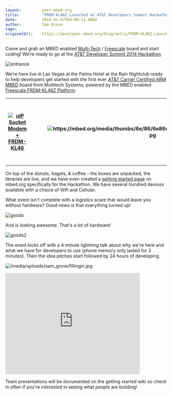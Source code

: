 ```yaml
---
layout:         post-mbed-org
title:          "FRDM-KL46Z Launched at AT&T Developers Summit Hackathon"
date:           2014-01-07T04:09:11.000Z
author:         Sam Grove
tags:           
originalUrl:    https://developer.mbed.org/blog/entry/FRDM-KL46Z-Launched-at-ATT-Developers-/
---
```


<p>
  Come and grab an MBED enabled <a href=
  "http://www.multitech.com/en_US/" rel="nofollow">Multi-Tech</a> /
  <a href=
  "http://www.freescale.com/webapp/sps/site/prod_summary.jsp?code=FRDM-KL46Z"
  rel="nofollow">Freescale</a> board and start coding! We’re ready
  to go at the <a href="https://devsummit.att.com/hackathon" rel=
  "nofollow">AT&amp;T Developer Summit 2014 Hackathon</a>
</p>
<p>
  <img src=
  "https://developer.mbed.org/media/uploads/sam_grove/xentrance.jpg.pagespeed.ic.oEYg1_a7aQ.jpg"
  alt="entrance" title="entrance">
</p>
<p>
  We’re here live in Las Vegas at the Palms Hotel at the Rain
  Nightclub ready to help developers get started with the first
  ever <a href=
  "https://mbed.org/components/uIP-Socket-Modem/">AT&amp;T Carrier
  Certified ARM MBED</a> board from Multitech Systems, powered by
  the MBED enabled <a href="/platforms/FRDM-KL46Z">Freescale
  FRDM-KL46Z Platform</a>.
</p>
<table>
  <tr>
    <th>
      <a href="/components/uIP-Socket-Modem/"><img src=
      "https://mbed.org/media/thumbs/f1/e2/f1e23f5f03c4f5b02705d9d7ea08e7b0.jpg"
      alt="uIP Socket Modem + FRDM-KL46" title=
      "uIP Socket Modem + FRDM-KL46"></a>
    </th>
    <th></th>
    <th></th>
    <th></th>
    <th>
      <img src=
      "https://mbed.org/media/thumbs/6e/86/6e86ebc432e057caaa9110a178a0ea8b.jpg"
      alt=
      "https://mbed.org/media/thumbs/6e/86/6e86ebc432e057caaa9110a178a0ea8b.jpg"
      title=
      "https://mbed.org/media/thumbs/6e/86/6e86ebc432e057caaa9110a178a0ea8b.jpg">
    </th>
    <th></th>
    <th></th>
    <th>
      <a href="/platforms/FRDM-KL46Z"><img width="200" alt=
      "FRDM-KL46Z" title="FRDM-KL46Z" src=
      "https://mbed.org/media/thumbs/75/9b/759b1141f8c07fa57132cc72c84ff045.png"></a>
    </th>
  </tr>
</table>
<p>
  On top of the donuts, bagels, &amp; coffee - the boxes are
  unpacked, the libraries are live, and we have even created a
  <a href=
  "https://mbed.org/teams/MBED_DEMOS/wiki/ATT-Summit-Hackathon-2014">
  getting started page</a> on mbed.org specifically for the
  Hackathon. We have several hundred devices available with a
  choice of Wifi and Cellular.
</p>
<p>
  What event isn't complete with a logistics scare that would leave
  you without hardware? Good news is that everything turned up!
</p>
<p>
  <img src=
  "https://developer.mbed.org/media/uploads/sam_grove/xlogistics1.jpg.pagespeed.ic.3qFeGw-2Qe.jpg"
  alt="goods" title="goods">
</p>
<p>
  And is looking awesome. That's a lot of hardware!
</p>
<p>
  <img src=
  "https://developer.mbed.org/media/uploads/sam_grove/xlogistics2.jpg.pagespeed.ic.7B9FGdz70z.jpg"
  alt="goods2" title="goods2">
</p>
<p>
  The event kicks off with a 4 minute lightning talk about why
  we're here and what we have for developers to use (phone memory
  only lasted for 3 minutes). Then the idea pitches start followed
  by 24 hours of developing.
</p>
<p>
  <img src=
  "https://developer.mbed.org/media/uploads/sam_grove/fillingin.jpg"
  alt="/media/uploads/sam_grove/fillingin.jpg" title=
  "/media/uploads/sam_grove/fillingin.jpg">
</p>
<div class="flex-video">
  <iframe width="420" height="315" src=
  "https://www.youtube.com/embed/MmRh9BKDj_M" frameborder="0"
  allowfullscreen="allowfullscreen"></iframe>
</div>
<p>
  Team presentations will be documented on the getting started wiki
  so check in often if you're interested in seeing what people are
  building!
</p>

